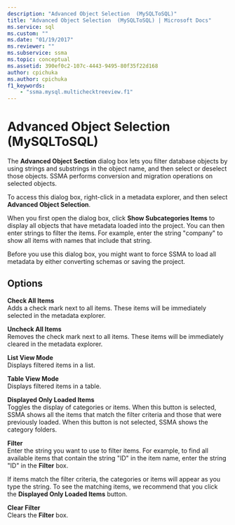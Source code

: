 ```yaml
---
description: "Advanced Object Selection  (MySQLToSQL)"
title: "Advanced Object Selection  (MySQLToSQL) | Microsoft Docs"
ms.service: sql
ms.custom: ""
ms.date: "01/19/2017"
ms.reviewer: ""
ms.subservice: ssma
ms.topic: conceptual
ms.assetid: 390ef0c2-107c-4443-9495-80f35f22d168
author: cpichuka 
ms.author: cpichuka 
f1_keywords: 
    - "ssma.mysql.multichecktreeview.f1"
---
```

# Advanced Object Selection  (MySQLToSQL)
The **Advanced Object Section** dialog box lets you filter database objects by using strings and substrings in the object name, and then select or deselect those objects. SSMA performs conversion and migration operations on selected objects.  
  
To access this dialog box, right-click in a metadata explorer, and then select **Advanced Object Selection**.  
  
When you first open the dialog box, click **Show Subcategories Items** to display all objects that have metadata loaded into the project. You can then enter strings to filter the items. For example, enter the string "company" to show all items with names that include that string.  
  
Before you use this dialog box, you might want to force SSMA to load all metadata by either converting schemas or saving the project.  
  
## Options  
**Check All Items**  
Adds a check mark next to all items. These items will be immediately selected in the metadata explorer.  
  
**Uncheck All Items**  
Removes the check mark next to all items. These items will be immediately cleared in the metadata explorer.  
  
**List View Mode**  
Displays filtered items in a list.  
  
**Table View Mode**  
Displays filtered items in a table.  
  
**Displayed Only Loaded Items**  
Toggles the display of categories or items. When this button is selected, SSMA shows all the items that match the filter criteria and those that were previously loaded. When this button is not selected, SSMA shows the category folders.  
  
**Filter**  
Enter the string you want to use to filter items. For example, to find all available items that contain the string "ID" in the item name, enter the string "ID" in the **Filter** box.  
  
If items match the filter criteria, the categories or items will appear as you type the string. To see the matching items, we recommend that you click the **Displayed Only Loaded Items** button.  
  
**Clear Filter**  
Clears the **Filter** box.  
  
